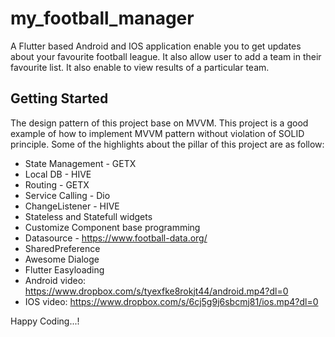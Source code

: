 # my_football_manager

A Flutter based Android and IOS application enable you to get updates about your favourite football league. It also allow user to add a team in their favourite list. It also enable to view results of a particular team.  

## Getting Started

The design pattern of this project base on MVVM. This project is a good example of how to implement MVVM pattern without violation of SOLID principle. Some of the highlights about the pillar of this project are as follow:

* State Management - GETX
* Local DB - HIVE 
* Routing - GETX
* Service Calling - Dio
* ChangeListener - HIVE
* Stateless and Statefull widgets
* Customize Component base programming
* Datasource - https://www.football-data.org/
* SharedPreference 
* Awesome Dialoge
* Flutter Easyloading
* Android video: https://www.dropbox.com/s/tyexfke8rokjt44/android.mp4?dl=0
* IOS video: https://www.dropbox.com/s/6cj5g9j6sbcmj81/ios.mp4?dl=0




Happy Coding...!

 


